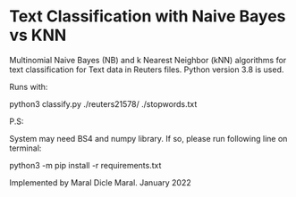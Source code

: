 # Text Classification with Naive Bayes vs KNN
Multinomial Naive Bayes (NB) and k Nearest Neighbor (kNN) algorithms for text classification for 
Text data in Reuters files. Python version 3.8 is used. 

Runs with: 

python3 classify.py ./reuters21578/ ./stopwords.txt 



P.S:

System may need BS4 and numpy library. If so, please run following line on terminal:

python3 -m pip install -r requirements.txt



Implemented by Maral Dicle Maral. January 2022
